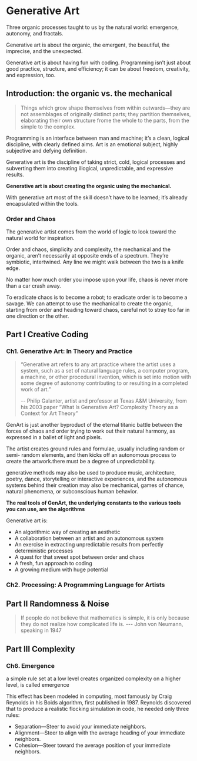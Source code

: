 # Generative Art
Three organic processes taught to us by the natural world: emergence, autonomy, and fractals.

Generative art is about the organic, the emergent, the beautiful, the imprecise, and the unexpected.

Generative art is about having fun with coding. Programming isn’t just about good practice, structure, and efficiency; it can be about freedom, creativity, and expression, too.

## Introduction: the organic vs. the mechanical

> Things which grow shape themselves from within outwards—they are not assemblages of originally distinct parts; they partition themselves, elaborating their own structure frome the whole to the parts, from the simple to the complex.

Programming is an interface between man and machine; it’s a clean, logical discipline, with clearly defined aims. Art is an emotional subject, highly subjective and defying definition. 

Generative art is the discipline of taking strict, cold, logical processes and subverting them into creating illogical, unpredictable, and expressive results.

**Generative art is about creating the organic using the mechanical.**

With generative art most of the skill doesn’t have to be learned; it’s already encapsulated within the tools.

### Order and Chaos

The generative artist comes from the world of logic to look toward the natural world for inspiration.

Order and chaos, simplicity and complexity, the mechanical and the organic, aren’t necessarily at opposite ends of a spectrum. They’re symbiotic, intertwined. Any line we might walk between the two is a knife edge.

No matter how much order you impose upon your life, chaos is never more than a car crash away.

To eradicate chaos is to become a robot; to eradicate order is to become a savage. We can attempt to use the mechanical to create the organic, starting from order and heading toward chaos, careful not to stray too far in one direction or the other.

## Part I Creative Coding

### Ch1. Generative Art: In Theory and Practice

> “Generative art refers to any art practice where the artist uses a system, such as a set of natural language rules, a computer program, a machine, or other procedural invention, which is set into motion with some degree of autonomy contributing to or resulting in a completed work of art.” 
> 
> -- Philip Galanter, artist and professor at Texas A&M University, from his 2003 paper “What Is Generative Art? Complexity Theory as a Context for Art Theory”

GenArt is just another byproduct of the eternal titanic battle between the forces of chaos and order trying to work out their natural harmony, as expressed in a ballet of light and pixels.

The artist creates ground rules and formulae, usually including random or semi- random elements, and then kicks off an autonomous process to create the artwork.there must be a degree of unpredictability.

generative methods may also be used to produce music, architecture, poetry, dance, storytelling or interactive experiences, and the autonomous systems behind their creation may also be mechanical, games of chance, natural phenomena, or subconscious human behavior.

**The real tools of GenArt, the underlying constants to the various tools you can use, are the algorithms**

Generative art is:

* An algorithmic way of creating an aesthetic
* A collaboration between an artist and an autonomous system
* An exercise in extracting unpredictable results from perfectly deterministic processes
*  A quest for that sweet spot between order and chaos
* A fresh, fun approach to coding
* A growing medium with huge potential

### Ch2. Processing: A Programming Language for Artists

## Part II Randomness & Noise

> If people do not believe that mathematics is simple, it is only because they do not realize how complicated life is. --- John von Neumann, speaking in 1947

## Part III Complexity

### Ch6. Emergence

a simple rule set at a low level creates organized complexity on a higher level, is called emergence

This effect has been modeled in computing, most famously by Craig Reynolds in his Boids algorithm, first published in 1987. Reynolds discovered that to produce a realistic flocking simulation in code, he needed only three rules:

* Separation—Steer to avoid your immediate neighbors.
* Alignment—Steer to align with the average heading of your immediate neighbors. 
* Cohesion—Steer toward the average position of your immediate neighbors.